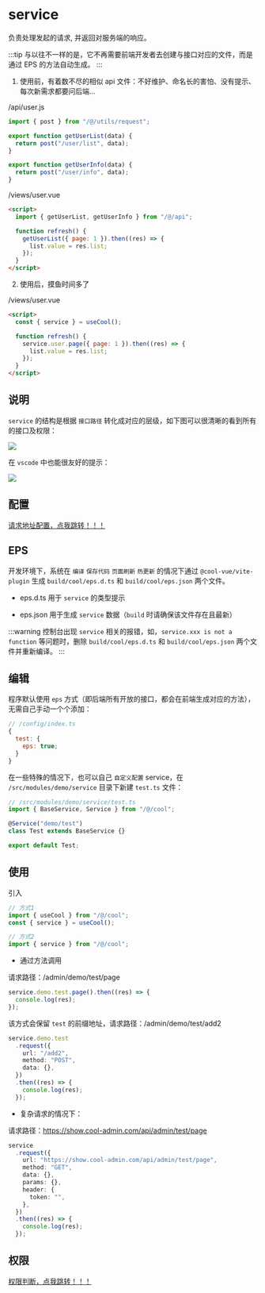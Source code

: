 # service

负责处理发起的请求, 并返回对服务端的响应。

:::tip
与以往不一样的是，它不再需要前端开发者去创建与接口对应的文件，而是通过 EPS 的方法自动生成。
:::

1. 使用前，有着数不尽的相似 api 文件：不好维护、命名长的害怕、没有提示、每次新需求都要问后端...

/api/user.js

```js
import { post } from "/@/utils/request";

export function getUserList(data) {
  return post("/user/list", data);
}

export function getUserInfo(data) {
  return post("/user/info", data);
}
```

/views/user.vue

```html
<script>
  import { getUserList, getUserInfo } from "/@/api";

  function refresh() {
    getUserList({ page: 1 }).then((res) => {
      list.value = res.list;
    });
  }
</script>
```

2. 使用后，摸鱼时间多了

/views/user.vue

```html
<script>
  const { service } = useCool();

  function refresh() {
    service.user.page({ page: 1 }).then((res) => {
      list.value = res.list;
    });
  }
</script>
```

## 说明

`service` 的结构是根据 `接口路径` 转化成对应的层级，如下图可以很清晰的看到所有的接口及权限：

<img src="/images/service-console.gif" />

在 `vscode` 中也能很友好的提示：

<img src="/images/service-tip.gif" />

## 配置

[请求地址配置，点我跳转！！！](/src/guide/config.html)

## EPS

开发环境下，系统在 `编译` `保存代码` `页面刷新` `热更新` 的情况下通过 `@cool-vue/vite-plugin` 生成 `build/cool/eps.d.ts` 和 `build/cool/eps.json` 两个文件。

- eps.d.ts 用于 `service` 的类型提示

- eps.json 用于生成 `service` 数据（`build` 时请确保该文件存在且最新）

:::warning
控制台出现 `service` 相关的报错，如，`service.xxx is not a function` 等问题时，删除 `build/cool/eps.d.ts` 和 `build/cool/eps.json` 两个文件并重新编译。
:::

## 编辑

程序默认使用 `eps` 方式（即后端所有开放的接口，都会在前端生成对应的方法），无需自己手动一个个添加：

```js
// /config/index.ts
{
  test: {
    eps: true;
  }
}
```

在一些特殊的情况下，也可以自己 `自定义配置` service，在 `/src/modules/demo/service` 目录下新建 `test.ts` 文件：

```ts
// /src/modules/demo/service/test.ts
import { BaseService, Service } from "/@/cool";

@Service("demo/test")
class Test extends BaseService {}

export default Test;
```

## 使用

引入

```ts
// 方式1
import { useCool } from "/@/cool";
const { service } = useCool();

// 方式2
import { service } from "/@/cool";
```

- 通过方法调用

请求路径：/admin/demo/test/page

```ts
service.demo.test.page().then((res) => {
  console.log(res);
});
```

该方式会保留 `test` 的前缀地址，请求路径：/admin/demo/test/add2

```ts
service.demo.test
  .request({
    url: "/add2",
    method: "POST",
    data: {},
  })
  .then((res) => {
    console.log(res);
  });
```

- 复杂请求的情况下：

请求路径：https://show.cool-admin.com/api/admin/test/page

```ts
service
  .request({
    url: "https://show.cool-admin.com/api/admin/test/page",
    method: "GET",
    data: {},
    params: {},
    header: {
      token: "",
    },
  })
  .then((res) => {
    console.log(res);
  });
```

## 权限

[权限判断，点我跳转！！！](/src/guide/permission.html)
